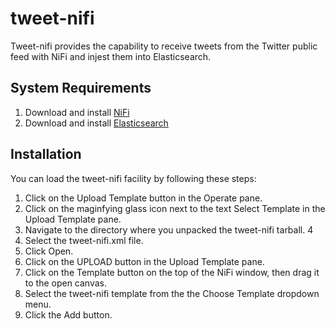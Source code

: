 # tweet-nifi

Tweet-nifi provides the capability to receive tweets from the Twitter public feed with NiFi and injest them into Elasticsearch.

## System Requirements

1. Download and install [NiFi](https://nifi.apache.org/download.html)
2. Download and install [Elasticsearch](https://www.elastic.co/downloads/elasticsearch)

## Installation

You can load the tweet-nifi facility by following these steps:

1. Click on the Upload Template button in the Operate pane.
2. Click on the maginfying glass icon next to the text Select Template in the Upload Template pane.
3. Navigate to the directory where you unpacked the tweet-nifi tarball. 4
4. Select the tweet-nifi.xml file.
5. Click Open.
6. Click on the UPLOAD button in the Upload Template pane.
7. Click on the Template button on the top of the NiFi window, then drag it to the open canvas.
8. Select the tweet-nifi template from the the Choose Template dropdown menu.
9. Click the Add button.
